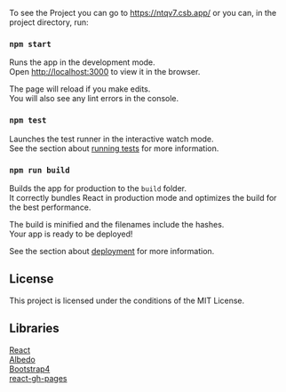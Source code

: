 To see the Project you can go to https://ntqv7.csb.app/ or you can, in the project directory, run:

### `npm start`

Runs the app in the development mode.\
Open [http://localhost:3000](http://localhost:3000) to view it in the browser.

The page will reload if you make edits.\
You will also see any lint errors in the console.

### `npm test`

Launches the test runner in the interactive watch mode.\
See the section about [running tests](https://facebook.github.io/create-react-app/docs/running-tests) for more information.

### `npm run build`

Builds the app for production to the `build` folder.\
It correctly bundles React in production mode and optimizes the build for the best performance.

The build is minified and the filenames include the hashes.\
Your app is ready to be deployed!

See the section about [deployment](https://facebook.github.io/create-react-app/docs/deployment) for more information.

## License
This project is licensed under the conditions of the MIT License.

## Libraries 
[React](https://reactjs.org/)\
[Albedo](https://albedo.link/playground)\
[Bootstrap4](https://getbootstrap.com/)\
[react-gh-pages](https://github.com/gitname/react-gh-pages)


